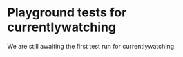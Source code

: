 # Playground tests for currentlywatching
We are still awaiting the first test run for currentlywatching.
